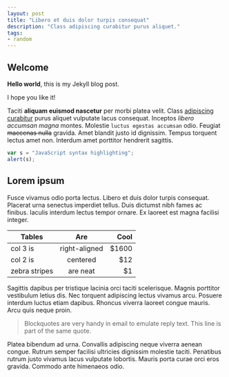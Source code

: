 ```yaml
---
layout: post
title: "Libero et duis dolor turpis consequat"
description: "Class adipiscing curabitur purus aliquet."
tags:
- random
---
```


## Welcome

**Hello world**, this is my Jekyll blog post.

I hope you like it!

Taciti **aliquam euismod nascetur** per morbi platea velit. Class [adipiscing curabitur](#) purus aliquet vulputate lacus consequat. Inceptos _libero accumsan magna_ montes. Molestie `luctus egestas accumsan` odio. Feugiat ~~maecenas nulla~~ gravida. Amet blandit justo id dignissim. Tempus torquent lectus amet non. Interdum amet porttitor hendrerit sagittis.

```js
var s = "JavaScript syntax highlighting";
alert(s);
```

## Lorem ipsum

Fusce vivamus odio porta lectus. Libero et duis dolor turpis consequat. Placerat urna senectus imperdiet tellus. Duis dictumst nibh fames ac finibus. Iaculis interdum lectus tempor ornare. Ex laoreet est magna facilisi integer.

| Tables        | Are           | Cool  |
| ------------- |:-------------:| -----:|
| col 3 is      | right-aligned | $1600 |
| col 2 is      | centered      |   $12 |
| zebra stripes | are neat      |    $1 |

Sagittis dapibus per tristique lacinia orci taciti scelerisque. Magnis porttitor vestibulum letius dis. Nec torquent adipiscing lectus vivamus arcu. Posuere interdum luctus etiam dapibus. Rhoncus viverra laoreet congue mauris. Arcu quis neque proin.

> Blockquotes are very handy in email to emulate reply text.
> This line is part of the same quote.

Platea bibendum ad urna. Convallis adipiscing neque viverra aenean congue. Rutrum semper facilisi ultricies dignissim molestie taciti. Penatibus rutrum justo vivamus lacus vulputate lobortis. Mauris porta curae orci eros gravida. Commodo ante himenaeos odio.
